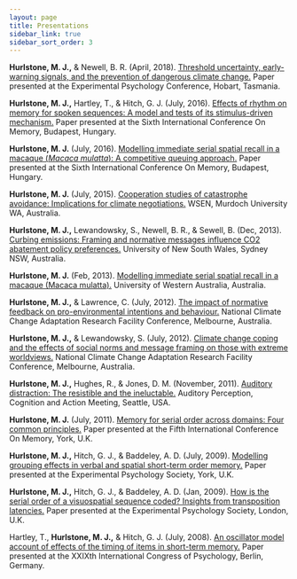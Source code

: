 ```yaml
---
layout: page
title: Presentations
sidebar_link: true
sidebar_sort_order: 3
---
```


<!-- --constructed with <a href="http://www.latex-project.org">LaTeX</a> using the <a href="https://bitbucket.org/rivanvx/beamer/wiki/Home">Beamer class</a>-- -->

**Hurlstone, M. J.,** & Newell, B. R. (April, 2018). [Threshold uncertainty, early-warning signals, and the prevention of dangerous climate change.](/HN.18.EPC.pdf) Paper presented at the Experimental Psychology Conference, Hobart, Tasmania. 

**Hurlstone, M. J.,** Hartley, T., & Hitch, G. J. (July, 2016). [Effects of rhythm on memory for spoken sequences: A model and tests of its stimulus-driven mechanism.](/HHH.16.ICOM.pdf) Paper presented at the Sixth International Conference On Memory, Budapest, Hungary. 

**Hurlstone, M. J.** (July, 2016). [Modelling immediate serial spatial recall in a macaque (*Macaca mulatta*): A competitive queuing approach.](/H.16.ICOM.pdf) Paper presented at the Sixth International Conference On Memory, Budapest, Hungary.

**Hurlstone, M. J.** (July, 2015). [Cooperation studies of catastrophe avoidance: Implications for climate negotiations.](/H.15.WSEN.pdf) WSEN, Murdoch University WA, Australia.

**Hurlstone, M. J.,** Lewandowsky, S., Newell, B. R., & Sewell, B. (Dec, 2013). [Curbing emissions: Framing and normative messages influence CO2 abatement policy preferences.](/HLNS.13.NSW.pdf) University of New South Wales, Sydney NSW, Australia.

**Hurlstone, M. J.** (Feb, 2013). [Modelling immediate serial spatial recall in a macaque (Macaca mulatta).](/H.13.UWA.pdf) University of Western Australia, Australia.

**Hurlstone, M. J.,** & Lawrence, C. (July, 2012). [The impact of normative feedback on pro-environmental intentions and behaviour.](/HLaw.12.NCCARF.pdf) National Climate Change Adaptation Research Facility Conference, Melbourne, Australia.

**Hurlstone, M. J.,** & Lewandowsky, S. (July, 2012). [Climate change coping and the effects of social norms and message framing on those with extreme worldviews.](/HLew.12.NCCARF.pdf) National Climate Change Adaptation Research Facility Conference, Melbourne, Australia.

**Hurlstone, M. J.,** Hughes, R., & Jones, D. M. (November, 2011). [Auditory distraction: The resistible and the ineluctable.](/HHJ.11.APCAM.pdf) Auditory Perception, Cognition and Action Meeting, Seattle, USA.

**Hurlstone, M. J.** (July, 2011). [Memory for serial order across domains: Four common principles.](/H.11.ICOM.pdf) Paper presented at the Fifth International Conference On Memory, York, U.K.

**Hurlstone, M. J.,** Hitch, G. J., & Baddeley, A. D. (July, 2009). [Modelling grouping effects in verbal and spatial short-term order memory.](/HHB.09b.EPS.pdf) Paper presented at the Experimental Psychology Society, York, U.K.

**Hurlstone, M. J.,** Hitch, G. J., & Baddeley, A. D. (Jan, 2009). [How is the serial order of a visuospatial sequence coded? Insights from transposition latencies.](/HHB.09a.EPS.pdf) Paper presented at the Experimental Psychology Society, London, U.K.

Hartley, T., **Hurlstone, M. J.,** & Hitch, G. J. (July, 2008). [An oscillator model account of effects of the timing of items in short-term memory.](/HHH.08.ICP.pdf) Paper presented at the XXIXth International Congress of Psychology, Berlin, Germany.

